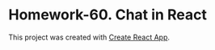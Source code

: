 # Homework-60. Chat in React

This project was created with [Create React App](https://github.com/facebook/create-react-app).